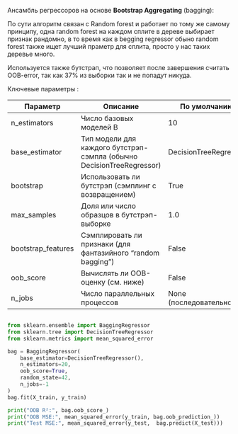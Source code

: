 Ансамбль регрессоров на основе **Bootstrap Aggregating** (bagging):

По сути алгоритм связан с Random forest и работает по тому же самому принципу, одна random forest на каждом сплите в дереве выбирает признак рандомно, в то время как в begging regressor обыно random forest также ищет лучший праметр для сплита, просто у нас таких деревье много. 

Используется также бутстрап, что позволяет после завершения считать OOB-error, так как 37% из выборки так и не попадут никуда. 

Ключевые параметры : 

| **Параметр**       | **Описание**                                                          | **По умолчанию**       |
| ------------------ | --------------------------------------------------------------------- | ---------------------- |
| n_estimators       | Число базовых моделей B                                               | 10                     |
| base_estimator     | Тип модели для каждого бутстрэп-сэмпла (обычно DecisionTreeRegressor) | DecisionTreeRegressor  |
| bootstrap          | Использовать ли бутстрэп (сэмплинг с возвращением)                    | True                   |
| max_samples        | Доля или число образцов в бутстрэп-выборке                            | 1.0                    |
| bootstrap_features | Сэмплировать ли признаки (для фантазийного “random bagging”)          | False                  |
| oob_score          | Вычислять ли OOB-оценку (см. ниже)                                    | False                  |
| n_jobs             | Число параллельных процессов                                          | None (последовательно) |

```python

from sklearn.ensemble import BaggingRegressor
from sklearn.tree import DecisionTreeRegressor
from sklearn.metrics import mean_squared_error

bag = BaggingRegressor(
    base_estimator=DecisionTreeRegressor(),
    n_estimators=20,
    oob_score=True,
    random_state=42,
    n_jobs=-1
)
bag.fit(X_train, y_train)

print("OOB R²:", bag.oob_score_)
print("OOB MSE:", mean_squared_error(y_train, bag.oob_prediction_))
print("Test MSE:", mean_squared_error(y_test,  bag.predict(X_test)))


```


